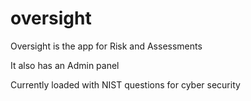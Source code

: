 # oversight

Oversight is the app for Risk and Assessments

It also has an Admin panel

Currently loaded with NIST questions for cyber security
